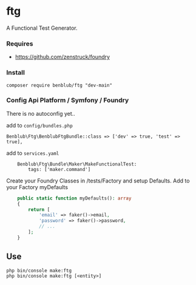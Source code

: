 # ftg
A Functional Test Generator.

### Requires
- https://github.com/zenstruck/foundry

### Install
`composer require benblub/ftg "dev-main"`

### Config Api Platform / Symfony / Foundry
There is no autoconfig yet..

add to `config/bundles.php`
```
Benblub\Ftg\BenblubFtgBundle::class => ['dev' => true, 'test' => true],
```

add to `services.yaml`
```
    Benblub\Ftg\Bundle\Maker\MakeFunctionalTest:
        tags: ['maker.command']
```

Create your Foundry Classes in /tests/Factory and setup Defaults. 
Add to your Factory myDefaults
```php
    public static function myDefaults(): array
    {
        return [
            'email' => faker()->email,
            'password' => faker()->password,
            // ...
        ];
    }
```

## Use
`php bin/console make:ftg`  
`php bin/console make:ftg [<entity>]`